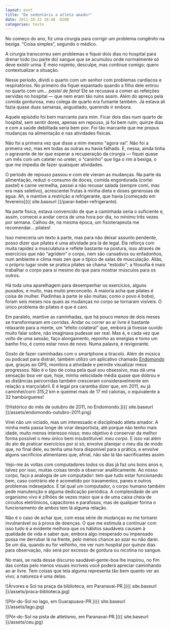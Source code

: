 ```yaml
---
layout: post
title: "De sedentário a atleta amador"
date: 2011-10-22 10:48 -0200
categories: texto
---
```

No começo do ano, fiz uma cirurgia para corrigir um problema congênito na bexiga. “Coisa simples”, segundo o médico.

A cirurgia transcorreu sem problemas e fiquei dois dias no hospital para drenar todo (ou parte do) sangue que se acumulou onde normalmente só deve existir urina. É meio nojento, desculpe, mas continue comigo; quero contextualizar a situação.

Nesse período, dividi o quarto com um senhor com problemas cardíacos e respiratórios. No primeiro dia fiquei espantado quando a filha dele entrou no quarto com um… _pastel de feira!_ Ele se recusava a comer as refeições servidas no hospital — que nem eram tão ruins assim. Além do apreço pela comida gordurosa, meu colega de quarto era fumante também. Já estava ali fazia quase duas semanas, angustiado, querendo ir embora.

Aquele episódio foi bem marcante para mim. Ficar dois dias num quarto de hospital, sem sentir dores, apenas em repouso, já foi bem ruim; quinze dias e com a saúde debilitada seria bem pior. Foi tão marcante que me propus mudanças na alimentação e nas atividades físicas.

Não foi a primeira vez que disse a mim mesmo “agora vai”. Não foi a primeira vez, mas em todas as outras eu havia falhado. E, nessa, ainda tinha o agravante de ter que esperar a recuperação da cirurgia — fiquei quase um mês com um cateter no ureter, o “caninho” que liga o rim à bexiga, o que me impedia de fazer quaisquer atividades.

O período de repouso passou e com ele vieram as mudanças. Na parte da alimentação, reduzi o consumo de doces, comida engordurada (cortei pastel) e carne vermelha, passei a não recusar salada (sempre comi, mas era mais seletivo), acrescentei frutas à minha dieta e doses generosas de água. Ah, e mantive a restrição a refrigerante, que havia [começado em fevereiro]({{ site.baseurl }}/parar-beber-refrigerante).

Na parte física, estava convencido de que a caminhada seria o suficiente e, assim, comecei a andar cerca de uma hora por dia, no mínimo três vezes por semana. Calhou de, na mesma época, um fisioterapeuta me recomendar… pilates!

Isso mereceria um texto à parte, mas para não deixar assunto pendente, posso dizer que pilates é uma atividade pra lá de legal. Ela reforça com muita rapidez a musculatura e reflete bastante na postura, isso através de exercícios que não “agridem” o corpo, nem são cansativos ou enfadonhos, num ambiente e clima mais zen que o típico de salas de musculação. Aliás, o próprio lugar onde se pratica pilates se chama "estúdio"; a filosofia é mais trabalhar o corpo para si mesmo do que para mostrar músculos para os outros.

Há toda uma aparelhagem para desempenhar os exercícios, alguns puxados, e muito, mas muito preconceito. A maioria acha que pilates é coisa de mulher. Piadinhas à parte (e são muitas; como o povo é bobo), foram seis meses nos quais as mudanças no corpo se tornaram visíveis. O único problema do pilates é que é caro.

Em paralelo, mantive as caminhadas, que há pouco menos de dois meses se transformaram em corridas. Andar ou correr ao ar livre é bastante relaxante para a mente, um “efeito colateral” que, embora já tivesse ouvido muito falar sobre, não imaginava pudesse ser real. Mas é, e cada vez que volto de uma sessão, faço alongamento, reponho as energias e tomo um banho frio, é como estar novo de novo. Numa palavra, é revigorante.

Gosto de fazer caminhadas com o smartphone a tiracolo. Além de música ou podcast para distrair, também utilizo um aplicativo chamado [Endomondo](http://www.endomondo.com) que, graças ao GPS, monitora a atividade e permite visualizar meus progressos. Não é o tipo de coisa pela qual sou obsessivo, mas dá uma sensação boa ver que, hoje, minha velocidade média quase que dobrou e as distâncias percorridas também cresceram consideravelmente em relação a março/abril. E é legal pra caramba dizer que, em 2011, eu já caminhei/corri 315,2 km e queimei mais de 17 mil calorias, o equivalente a 32 hambúrgueres!

![Histórico do mês de outubro de 2011, no Endomondo.]({{ site.baseurl }}/assets/endomondo-outubro-2011.png)

Virei não um viciado, mas um interessado e disciplinado atleta amador. A minha meta passa longe de virar desportista, até porque não tenho mais idade, muito menos interesse nisso; meu objetivo é conservar da melhor forma possível o meu único bem insubstituível: _meu corpo_. E isso vai além do ato de praticar exercícios por si só; envolve planejar o meu dia de modo que, no final dele, eu tenha uma hora disponível para a prática, e envolve alguns sacrifícios alimentares que, afinal, não são lá tão sacrificantes assim.

Vejo-me às voltas com computadores todos os dias já faz uns bons anos e, talvez por isso, muitas coisas tendo a observar analiticamente. Ao nosso corpo, faço a analogia de um computador: tem que tudo estar funcionando bem, caso contrário ele é acometido por travamentos, panes e outros problemas indesejados. E tal qual um computador, o corpo humano também pede manutenção e alguma dedicação periódica. A complexidade de um organismo vivo é zilhões de vezes maior que a de uma caixa cheia de circuitos eletrônicos, capacitores e parafusos, mas de qualquer forma o funcionamento de ambos tem lá alguma relação.

Não é o caso de achar que, com essa série de mudanças eu me tornarei invulnerável ou à prova de doenças. O que me estimula a continuar com isso tudo é a evidente melhora que os hábitos saudáveis causam à qualidade de vida e saber que, embora algo inesperado ou impensado possa me derrubar lá na frente, pelo menos chance ao azar eu não darei. Se um dia, quando eu for velhinho, me ver num hospital por quinze dias para observação, não será por excesso de gordura ou nicotina no sangue.

No mais, se nada desse discurso saudável-gente-boa lhe inspirou, no fim das contas pelo menos visuais incríveis você poderá apreciar caminhando ao ar livre. Tem coisas que tela alguma representa tão bem quanto ver ao vivo; a natureza é uma delas.

![Árvores e Sol na praça da biblioteca, em Paranavaí-PR.]({{ site.baseurl }}/assets/praca-biblioteca.jpg)

![Pôr-do-Sol no lago, em Guarapuava-PR.]({{ site.baseurl }}/assets/lago.jpg)

![Pôr-do-Sol na pista de atletismo, em Paranavaí-PR.]({{ site.baseurl }}/assets/ceu.jpg)
